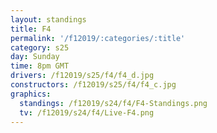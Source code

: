```yaml
---
layout: standings
title: F4
permalink: '/f12019/:categories/:title'
category: s25
day: Sunday
time: 8pm GMT
drivers: /f12019/s25/f4/f4_d.jpg
constructors: /f12019/s25/f4/f4_c.jpg
graphics:
  standings: /f12019/s24/f4/F4-Standings.png
  tv: /f12019/s24/f4/Live-F4.png
---
```


